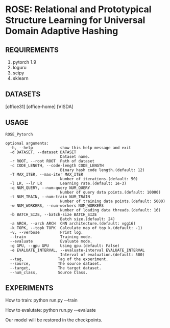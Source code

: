 # ROSE: Relational and Prototypical Structure Learning for Universal Domain Adaptive Hashing

## REQUIREMENTS
1. pytorch 1.9
2. loguru
3. scipy
4. sklearn

## DATASETS
[office31]
[office-home]
[VISDA]

## USAGE
```
ROSE_Pytorch

optional arguments:
  -h, --help            show this help message and exit
  -d DATASET, --dataset DATASET
                        Dataset name.
  -r ROOT, --root ROOT  Path of dataset
  -c CODE_LENGTH, --code-length CODE_LENGTH
                        Binary hash code length.(default: 12)
  -T MAX_ITER, --max-iter MAX_ITER
                        Number of iterations.(default: 50)
  -l LR, --lr LR        Learning rate.(default: 1e-3)
  -q NUM_QUERY, --num-query NUM_QUERY
                        Number of query data points.(default: 10000)
  -t NUM_TRAIN, --num-train NUM_TRAIN
                        Number of training data points.(default: 5000)
  -w NUM_WORKERS, --num-workers NUM_WORKERS
                        Number of loading data threads.(default: 16)
  -b BATCH_SIZE, --batch-size BATCH_SIZE
                        Batch size.(default: 24)
  -a ARCH, --arch ARCH  CNN architecture.(default: vgg16)
  -k TOPK, --topk TOPK  Calculate map of top k.(default: -1)
  -v, --verbose         Print log.
  --train               Training mode.
  --evaluate            Evaluate mode.
  -g GPU, --gpu GPU     Using gpu.(default: False)
  -e EVALUATE_INTERVAL, --evaluate-interval EVALUATE_INTERVAL
                        Interval of evaluation.(default: 500)
  --tag,               Tag of the experiment.
  --source,            The source dataset.
  --target,            The target dataset.
  --num_class,         Source Class.
  ```



## EXPERIMENTS

How to train: python run.py --train 

How to evalutate: python run.py --evaluate

Our model will be restored in the checkpoints.

